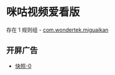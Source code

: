 # 咪咕视频爱看版

存在 1 规则组 - [com.wondertek.miguaikan](/src/apps/com.wondertek.miguaikan.ts)

## 开屏广告

- [快照-0](https://i.gkd.li/import/13258889)
